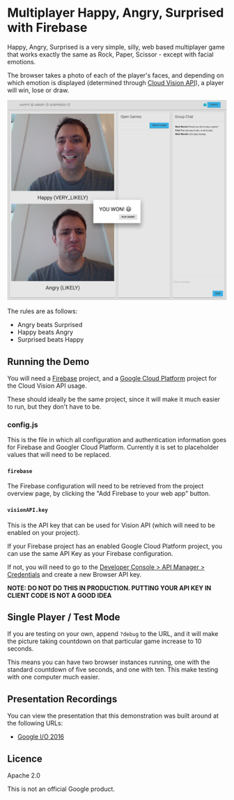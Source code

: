 Multiplayer Happy, Angry, Surprised with Firebase
=============================================

Happy, Angry, Surprised is a very simple, silly, web based multiplayer game that works exactly the same as
Rock, Paper, Scissor - except with facial emotions.

The browser takes a photo of each of the player's faces, and depending on which emotion is displayed (determined through
[Cloud Vision API](https://cloud.google.com/vision/)), a player will win, lose or draw.

![Screenshot](screenshot.png)

The rules are as follows:

- Angry beats Surprised
- Happy beats Angry
- Surprised beats Happy

## Running the Demo
You will need a [Firebase](https://firebase.google.com) project, and a
[Google Cloud Platform](https://cloud.google.com) project for the Cloud Vision API usage.

These should ideally be the same project, since it will make it much easier to run, but they don't have
to be.

### config.js

This is the file in which all configuration and authentication information goes for Firebase and Googler Cloud Platform.
Currently it is set to placeholder values that will need to be replaced.

#### `firebase`

The Firebase configuration will need to be retrieved from the project overview page, by clicking the "Add Firebase to your web app" button.

#### `visionAPI.key`

This is the API key that can be used for Vision API (which will need to be enabled on your project).

If your Firebase project has an enabled Google Cloud Platform project, you can use the same API Key as your Firebase
configuration.

If not, you will need to go to the [Developer Console > API Manager > Credentials](https://console.cloud.google.com/apis/credentials)
and create a new Browser API key.

**NOTE: DO NOT DO THIS IN PRODUCTION. PUTTING YOUR API KEY IN CLIENT CODE IS NOT A GOOD IDEA**

## Single Player / Test Mode
If you are testing on your own, append `?debug` to the URL, and it will make the picture taking countdown 
on that particular game increase to 10 seconds.

This means you can have two browser instances running, one with the standard countdown of five seconds, and one
with ten. This make testing with one computer much easier.

## Presentation Recordings
You can view the presentation that this demonstration was built around at the following URLs:

- [Google I/O 2016](https://www.youtube.com/watch?v=8wF-mKMsynE)

## Licence
Apache 2.0

This is not an official Google product.